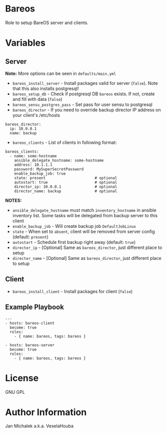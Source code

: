 # Bareos

Role to setup BareOS server and clients.

# Variables
## Server

__Note:__ More options can be seen in `defaults/main.yml`

- `bareos_install_server` - Install packages valid for server (`false`). Note that this also installs postgresql!
- `bareos_setup_db` - Check if postgresql DB `bareos` exists. If not, create and fill with data (`false`)
- `bareos_sensu_postgres_pass` - Set pass for user sensu to postgresql
- `bareos_director` - If you need to override backup director IP address on your client's /etc/hosts
```
bareos_director:
  ip: 10.0.0.1
  name: backup
```
- `bareos_clients` - List of clients in following format:

```
bareos_clients:
  - name: some-hostname
    ansible_delegate_hostname: some-hostname
    address: 10.1.1.1
    password: MySuperSecretPassword
    enable_backup_job: true
    state: present                      # optional
    autostart: true                     # optional
    director_ip: 10.0.0.1               # optional
    director_name: backup               # optional
```

__NOTES:__

- `ansible_delegate_hostname` must match `inventory_hostname` in ansible inventory list.
Some tasks will be delegated from backup server to this client
- `enable_backup_job` - Will create backup job `DefaultJobLinux`
- `state` - When set to `absent`, client will be removed from server config (default: `present`)
- `autostart` - Schedule first backup right away (default: `true`)
- `director_ip` - [Optional] Same as `bareos_director`, just different place to setup
- `director_name` - [Optional] Same as `bareos_director`, just different place to setup


## Client
- `bareos_install_client` - Install packages for client (`false`)


Example Playbook
----------------

```
---
- hosts: bareos-client
  become: true
  roles:
    - { name: bareos, tags: bareos }

- hosts: bareos-server
  become: true
  roles:
    - { name: bareos, tags: bareos }
```

# License

GNU GPL

# Author Information

Jan Michalek a.k.a. VeselaHouba
